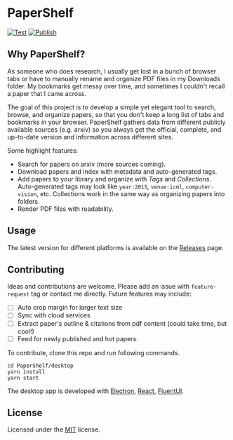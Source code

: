 # PaperShelf

[![Test](https://github.com/trungd/PaperShelf/actions/workflows/test.yml/badge.svg)](https://github.com/trungd/PaperShelf/actions/workflows/test.yml)
[![Publish](https://github.com/trungd/PaperShelf/actions/workflows/publish.yml/badge.svg)](https://github.com/trungd/PaperShelf/actions/workflows/publish.yml)

## Why PaperShelf?

As someone who does research, I usually get lost in a bunch of browser tabs or have to manually rename and organize PDF files in my Downloads folder. My bookmarks get messy over time, and sometimes I couldn't recall a paper that I came across.

The goal of this project is to develop a simple yet elegant tool to search, browse, and organize papers, so that you don't keep a long list of tabs and bookmarks in your browser. PaperShelf gathers data from different publicly available sources (e.g. arxiv) so you always get the official, complete, and up-to-date version and information across different sites.

Some highlight features:

- Search for papers on arxiv (more sources coming).
- Download papers and index with metadata and auto-generated tags.
- Add papers to your library and organize with _Tags_ and _Collections_. Auto-generated tags may look like `year:2015`, `venue:icml`, `computer-vision`, etc. Collections work in the same way as organizing papers into folders.
- Render PDF files with readability.

## Usage

The latest version for different platforms is available on the [Releases](https://github.com/trungd/PaperShelf/releases) page.

## Contributing

Ideas and contributions are welcome. Please add an issue with `feature-request` tag or contact me directly. Future features may include:

- [ ] Auto crop margin for larger text size
- [ ] Sync with cloud services
- [ ] Extract paper's outline & citations from pdf content (could take time, but cool!)
- [ ] Feed for newly published and hot papers.

To contribute, clone this repo and run following commands.

```
cd PaperShelf/desktop
yarn install
yarn start
```

The desktop app is developed with [Electron](https://electronjs.org/), [React](https://reactjs.org/), [FluentUI](https://fluentsite.z22.web.core.windows.net/).

## License

Licensed under the [MIT](./LICENSE.md) license.
